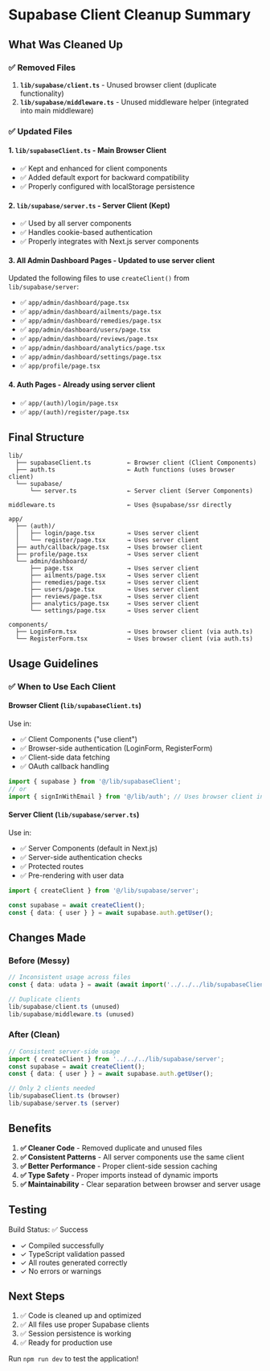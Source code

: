 # Supabase Client Cleanup Summary

## What Was Cleaned Up

### ✅ Removed Files
1. **`lib/supabase/client.ts`** - Unused browser client (duplicate functionality)
2. **`lib/supabase/middleware.ts`** - Unused middleware helper (integrated into main middleware)

### ✅ Updated Files

#### 1. **`lib/supabaseClient.ts`** - Main Browser Client
- ✅ Kept and enhanced for client components
- ✅ Added default export for backward compatibility
- ✅ Properly configured with localStorage persistence

#### 2. **`lib/supabase/server.ts`** - Server Client (Kept)
- ✅ Used by all server components
- ✅ Handles cookie-based authentication
- ✅ Properly integrates with Next.js server components

#### 3. **All Admin Dashboard Pages** - Updated to use server client
Updated the following files to use `createClient()` from `lib/supabase/server`:
- ✅ `app/admin/dashboard/page.tsx`
- ✅ `app/admin/dashboard/ailments/page.tsx`
- ✅ `app/admin/dashboard/remedies/page.tsx`
- ✅ `app/admin/dashboard/users/page.tsx`
- ✅ `app/admin/dashboard/reviews/page.tsx`
- ✅ `app/admin/dashboard/analytics/page.tsx`
- ✅ `app/admin/dashboard/settings/page.tsx`
- ✅ `app/profile/page.tsx`

#### 4. **Auth Pages** - Already using server client
- ✅ `app/(auth)/login/page.tsx`
- ✅ `app/(auth)/register/page.tsx`

## Final Structure

```
lib/
  ├── supabaseClient.ts          ← Browser client (Client Components)
  ├── auth.ts                    ← Auth functions (uses browser client)
  └── supabase/
      └── server.ts              ← Server client (Server Components)

middleware.ts                    ← Uses @supabase/ssr directly

app/
  ├── (auth)/
  │   ├── login/page.tsx         → Uses server client
  │   └── register/page.tsx      → Uses server client
  ├── auth/callback/page.tsx     → Uses browser client
  ├── profile/page.tsx           → Uses server client
  └── admin/dashboard/
      ├── page.tsx               → Uses server client
      ├── ailments/page.tsx      → Uses server client
      ├── remedies/page.tsx      → Uses server client
      ├── users/page.tsx         → Uses server client
      ├── reviews/page.tsx       → Uses server client
      ├── analytics/page.tsx     → Uses server client
      └── settings/page.tsx      → Uses server client

components/
  ├── LoginForm.tsx              → Uses browser client (via auth.ts)
  └── RegisterForm.tsx           → Uses browser client (via auth.ts)
```

## Usage Guidelines

### ✅ When to Use Each Client

#### **Browser Client** (`lib/supabaseClient.ts`)
Use in:
- ✅ Client Components ("use client")
- ✅ Browser-side authentication (LoginForm, RegisterForm)
- ✅ Client-side data fetching
- ✅ OAuth callback handling

```typescript
import { supabase } from '@/lib/supabaseClient';
// or
import { signInWithEmail } from '@/lib/auth'; // Uses browser client internally
```

#### **Server Client** (`lib/supabase/server.ts`)
Use in:
- ✅ Server Components (default in Next.js)
- ✅ Server-side authentication checks
- ✅ Protected routes
- ✅ Pre-rendering with user data

```typescript
import { createClient } from '@/lib/supabase/server';

const supabase = await createClient();
const { data: { user } } = await supabase.auth.getUser();
```

## Changes Made

### Before (Messy)
```typescript
// Inconsistent usage across files
const { data: udata } = await (await import('../../../lib/supabaseClient')).supabase.auth.getUser();

// Duplicate clients
lib/supabase/client.ts (unused)
lib/supabase/middleware.ts (unused)
```

### After (Clean)
```typescript
// Consistent server-side usage
import { createClient } from '../../../lib/supabase/server';
const supabase = await createClient();
const { data: { user } } = await supabase.auth.getUser();

// Only 2 clients needed
lib/supabaseClient.ts (browser)
lib/supabase/server.ts (server)
```

## Benefits

1. **✅ Cleaner Code** - Removed duplicate and unused files
2. **✅ Consistent Patterns** - All server components use the same client
3. **✅ Better Performance** - Proper client-side session caching
4. **✅ Type Safety** - Proper imports instead of dynamic imports
5. **✅ Maintainability** - Clear separation between browser and server usage

## Testing

Build Status: ✅ Success
- ✓ Compiled successfully
- ✓ TypeScript validation passed
- ✓ All routes generated correctly
- ✓ No errors or warnings

## Next Steps

1. ✅ Code is cleaned up and optimized
2. ✅ All files use proper Supabase clients
3. ✅ Session persistence is working
4. ✅ Ready for production use

Run `npm run dev` to test the application!
